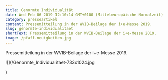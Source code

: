 ```yaml
---
title: Genormte Individualität
date: Wed Feb 06 2019 12:10:14 GMT+0100 (Mitteleuropäische Normalzeit)
category: presseartikel
content: Pressemitteilung in der WVIB-Beilage der i+e-Messe 2019.
slug: genormte-individualitaet
shortText: Pressemitteilung in der WVIB-Beilage der i+e-Messe 2019.
image: /pfaff-neuigkeiten.jpg
---
```


Pressemitteilung in der WVIB-Beilage der i+e-Messe 2019.

![](/Genormte_Individualitaet-733x1024.jpg

<!--more-->

)